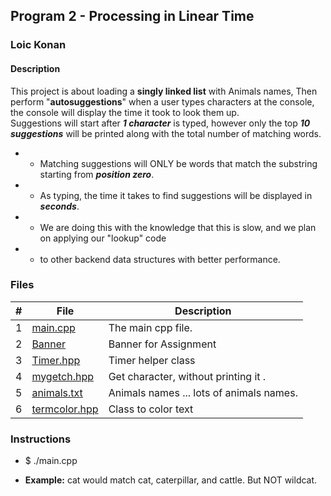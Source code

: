 ## Program 2 - Processing in Linear Time

### Loic Konan

#### Description

This project is about loading a **singly linked list** with Animals names, Then perform "**autosuggestions**" when a user types characters at the console, the console will display the time it took to look them up.<br>
Suggestions will start after ***1 character*** is typed, however only the top ***10 suggestions*** will be printed along with the total number of matching words.<br>
>
  - - Matching suggestions will ONLY be words that match the substring starting from ***position zero***.
  - - As typing, the time it takes to find suggestions will be displayed in ***seconds***.
  - - We are doing this with the knowledge that this is slow, and we plan on applying our "lookup" code <br>
  - - to other backend data structures with better performance.

### Files

|  #  | File                           | Description                              |
| :-: | ------------------------------ | ---------------------------------------- |
|  1  | [main.cpp](main.cpp)           | The main cpp file.                       |
|  2  | [Banner](Banner)               | Banner for Assignment                    |
|  3  | [Timer.hpp](Timer.hpp)         | Timer helper class                       |
|  4  | [mygetch.hpp](mygetch.hpp)     | Get character, without printing it .     |
|  5  | [animals.txt](animals.txt)     | Animals names ... lots of animals names. |
|  6  | [termcolor.hpp](termcolor.hpp) | Class to color text                      |

### Instructions

- $ ./main.cpp

- **Example:** cat would match cat, caterpillar, and cattle. But NOT wildcat.
